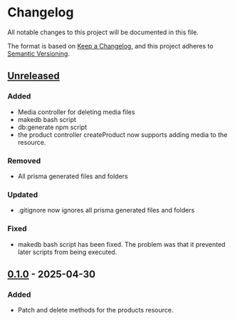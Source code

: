 # Changelog

All notable changes to this project will be documented in this file.

The format is based on [Keep a Changelog](https://keepachangelog.com/en/1.1.0/),
and this project adheres to [Semantic Versioning](https://semver.org/spec/v2.0.0.html).

## [Unreleased]
### Added
* Media controller for deleting media files
* makedb bash script
* db:generate npm script
* the product controller createProduct now supports adding media to the resource. 

### Removed
* All prisma generated files and folders

### Updated
* .gitignore now ignores all prisma generated files and folders

### Fixed
* makedb bash script has been fixed. The problem was that it prevented later scripts from being executed.

## [0.1.0] - 2025-04-30
### Added
* Patch and delete methods for the products resource.

[unreleased]: https://github.com/rts-cmk/the-amazing-api/compare/v0.1.0...HEAD
[0.1.0]: https://github.com/rts-cmk/the-amazing-api/releases/tag/v0.1.0